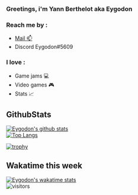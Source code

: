 ### Greetings, i'm Yann Berthelot aka Eygodon 

### Reach me by : 
* <a href="mailto:yann.bth1@gmail.com">Mail :mailbox:</a>
* Discord Eygodon#5609
### I love :
* Game jams :computer:
* Video games :video_game:
* Stats :chart_with_upwards_trend:
## GithubStats
[![Eygodon's github stats](https://github-readme-stats.vercel.app/api?username=Eygodon&count_private=true&show_icons=true&theme=prussian)](https://github.com/Eygodon/github-readme-stats)
<br />
[![Top Langs](https://github-readme-stats.vercel.app/api/top-langs/?username=Eygodon&theme=tokyonight&layout=compact)](https://github.com/Eygodon/github-readme-stats)
<br/>

[![trophy](https://github-profile-trophy.vercel.app/?username=Eygodon-ma&theme=darkhub)](https://github.com/ryo-ma/github-profile-trophy)
          
## Wakatime this week
[![Eygodon's wakatime stats](https://github-readme-stats.vercel.app/api/wakatime?username=Eygodon)](https://github.com/Eygodon/github-readme-stats)
<br/>
![visitors](https://visitor-badge.glitch.me/badge?page_id=Eygodon)

